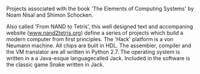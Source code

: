Projects associated with the book 'The Elements of Computing Systems' by Noam Nisal and Shimon Schocken. 

Also called 'From NAND to Tetris', this well designed text and accompaning website (www.nand2tetris.org) define a series of projects which build a modern computer from first principles. The 'Hack' platform is a von Neumann machine. All chips are built in HDL. The assembler, compiler and the VM translator are all written in Python 2.7. The operating system is written in a a Java-esque languagecalled Jack. Included in the software is the classic game Snake written in Jack.
